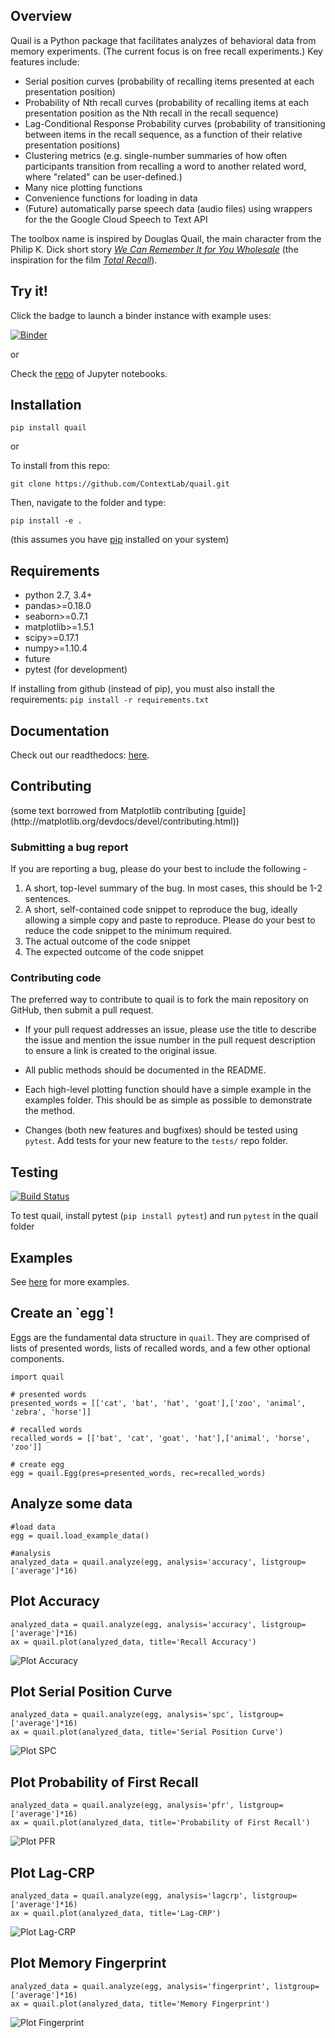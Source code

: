 <!-- ![Quail logo](images/quail.png)

![Quail example](images/quail_example.png) -->

<h2>Overview</h2>

Quail is a Python package that facilitates analyzes of behavioral data from memory experiments.  (The current focus is on free recall experiments.)  Key features include:
- Serial position curves (probability of recalling items presented at each presentation position)
- Probability of Nth recall curves (probability of recalling items at each presentation position as the Nth recall in the recall sequence)
- Lag-Conditional Response Probability curves (probability of transitioning between items in the recall sequence, as a function of their relative presentation positions)
- Clustering metrics (e.g. single-number summaries of how often participants transition from recalling a word to another related word, where "related" can be user-defined.)
- Many nice plotting functions
- Convenience functions for loading in data
- (Future) automatically parse speech data (audio files) using wrappers for the the Google Cloud Speech to Text API

The toolbox name is inspired by Douglas Quail, the main character from the Philip K. Dick short story [_We Can Remember It for You Wholesale_](https://en.wikipedia.org/wiki/We_Can_Remember_It_for_You_Wholesale) (the inspiration for the film [_Total Recall_](https://en.wikipedia.org/wiki/Total_Recall_(1990_film))).

<h2>Try it!</h2>

Click the badge to launch a binder instance with example uses:

[![Binder](http://mybinder.org/badge.svg)](http://mybinder.org:/repo/contextlab/quail-example-notebooks)

or

Check the [repo](https://github.com/ContextLab/quail-example-notebooks) of Jupyter notebooks.

<h2>Installation</h2>

`pip install quail`

or

To install from this repo:

`git clone https://github.com/ContextLab/quail.git`

Then, navigate to the folder and type:

`pip install -e .`

(this assumes you have [pip](https://pip.pypa.io/en/stable/installing/) installed on your system)

<h2>Requirements</h2>

+ python 2.7, 3.4+
+ pandas>=0.18.0
+ seaborn>=0.7.1
+ matplotlib>=1.5.1
+ scipy>=0.17.1
+ numpy>=1.10.4
+ future
+ pytest (for development)

If installing from github (instead of pip), you must also install the requirements:
`pip install -r requirements.txt`

<h2>Documentation</h2>

Check out our readthedocs: [here](http://cdl-quail.readthedocs.io/en/latest/).

<!-- <h2>Citing</h2>

We wrote a paper about quail, which you can read [here](https://arxiv.org/abs/1701.08290). We also have a repo with example notebooks from the paper [here](https://github.com/ContextLab/quail-example-notebooks).

Please cite as:

`Heusser AC, Ziman K, Owen LLW, Manning JR (2017) quail: A Python toolbox for visualizing and manipulating high-dimensional data.  arXiv: 1701.08290`

Here is a bibtex formatted reference:

```
@ARTICLE {,
    author  = "A C Heusser and K Ziman and L L W Owen and J R Manning",
    title   = "quail: A Python toolbox for visualizing and manipulating high-dimensional data",
    journal = "arXiv",
    year    = "2017",
    volume  = "1701",
    number  = "08290",
    month   = "jan"
}
``` -->

<h2>Contributing</h2>
(some text borrowed from Matplotlib contributing [guide](http://matplotlib.org/devdocs/devel/contributing.html))

<h3>Submitting a bug report</h3>
If you are reporting a bug, please do your best to include the following -

1. A short, top-level summary of the bug. In most cases, this should be 1-2 sentences.
2. A short, self-contained code snippet to reproduce the bug, ideally allowing a simple copy and paste to reproduce. Please do your best to reduce the code snippet to the minimum required.
3. The actual outcome of the code snippet
4. The expected outcome of the code snippet

<h3>Contributing code</h3>

The preferred way to contribute to quail is to fork the main repository on GitHub, then submit a pull request.

+ If your pull request addresses an issue, please use the title to describe the issue and mention the issue number in the pull request description to ensure a link is created to the original issue.

+ All public methods should be documented in the README.

+ Each high-level plotting function should have a simple example in the examples folder. This should be as simple as possible to demonstrate the method.

+ Changes (both new features and bugfixes) should be tested using `pytest`.  Add tests for your new feature to the `tests/` repo folder.

<h2>Testing</h2>

[![Build Status](https://travis-ci.com/ContextLab/hypertools.svg?token=hxjzzuVkr2GZrDkPGN5n&branch=master)](https://travis-ci.com/ContextLab/hypertools)


To test quail, install pytest (`pip install pytest`) and run `pytest` in the quail folder

<h2>Examples</h2>

See [here](http://cdl-quail.readthedocs.io/en/latest/auto_examples/index.html) for more examples.

<h2>Create an `egg`!</h2>

Eggs are the fundamental data structure in `quail`.  They are comprised of lists of presented words, lists of recalled words, and a few other optional components.

```
import quail

# presented words
presented_words = [['cat', 'bat', 'hat', 'goat'],['zoo', 'animal', 'zebra', 'horse']]

# recalled words
recalled_words = [['bat', 'cat', 'goat', 'hat'],['animal', 'horse', 'zoo']]

# create egg
egg = quail.Egg(pres=presented_words, rec=recalled_words)

```

<h2>Analyze some data</h2>

```
#load data
egg = quail.load_example_data()

#analysis
analyzed_data = quail.analyze(egg, analysis='accuracy', listgroup=['average']*16)
```

<h2>Plot Accuracy</h2>

```
analyzed_data = quail.analyze(egg, analysis='accuracy', listgroup=['average']*16)
ax = quail.plot(analyzed_data, title='Recall Accuracy')
```
![Plot Accuracy](images/plot_acc.png)

<h2>Plot Serial Position Curve</h2>

```
analyzed_data = quail.analyze(egg, analysis='spc', listgroup=['average']*16)
ax = quail.plot(analyzed_data, title='Serial Position Curve')
```
![Plot SPC](images/plot_spc.png)

<h2>Plot Probability of First Recall</h2>

```
analyzed_data = quail.analyze(egg, analysis='pfr', listgroup=['average']*16)
ax = quail.plot(analyzed_data, title='Probability of First Recall')
```
![Plot PFR](images/plot_pfr.png)

<h2>Plot Lag-CRP</h2>

```
analyzed_data = quail.analyze(egg, analysis='lagcrp', listgroup=['average']*16)
ax = quail.plot(analyzed_data, title='Lag-CRP')
```
![Plot Lag-CRP](images/plot_lagcrp.png)

<h2>Plot Memory Fingerprint</h2>

```
analyzed_data = quail.analyze(egg, analysis='fingerprint', listgroup=['average']*16)
ax = quail.plot(analyzed_data, title='Memory Fingerprint')
```
![Plot Fingerprint](images/plot_fingerprint.png)
